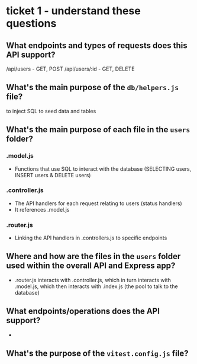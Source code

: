 # ticket 1 - understand these questions

## What endpoints and types of requests does this API support?
/api/users - GET, POST
/api/users/:id - GET, DELETE

## What's the main purpose of the `db/helpers.js` file?
to inject SQL to seed data and tables

## What's the main purpose of each file in the `users` folder?
### .model.js
- Functions that use SQL to interact with the database (SELECTING users, INSERT users & DELETE users)
### .controller.js
- The API handlers for each request relating to users (status handlers)
- It references .model.js
### .router.js 
- Linking the API handlers in .controllers.js to specific endpoints

## Where and how are the files in the `users` folder used within the overall API and Express app?
- .router.js interacts with .controller.js, which in turn interacts with .model.js, which then interacts with .index.js (the pool to talk to the database)

## What endpoints/operations does the API support?
- 

## What's the purpose of the `vitest.config.js` file?